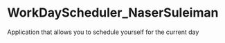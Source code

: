 # WorkDayScheduler_NaserSuleiman
Application that allows you to schedule yourself for the current day

